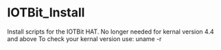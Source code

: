 # IOTBit_Install
Install scripts for the IOTBit HAT.
No longer needed for kernal version 4.4 and above
To check your kernal version use:
  uname -r
